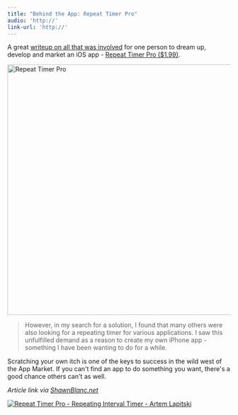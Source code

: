 ```yaml
---
title: "Behind the App: Repeat Timer Pro"
audio: 'http://'
link-url: 'http://'
---
```

<p>A great <a href="http://www.repeattimerapp.com/how/">writeup on all that was involved</a> for one person to dream up, develop and market an iOS app - <a href="http://click.linksynergy.com/fs-bin/stat?id=6PFrOqNV4B8&offerid=146261&type=3&subid=0&tmpid=1826&RD_PARM1=http%253A%252F%252Fitunes.apple.com%252Fca%252Fapp%252Frepeat-timer-pro-repeating%252Fid481226913%253Fmt%253D8%2526uo%253D4%2526partnerId%253D30" target="itunes_store">Repeat Timer Pro ($1.99)</a>.</p>
<p><img src="https://chrisenns.com/wp-content/uploads/2012/02/timer-app-hand.png" alt="Repeat Timer Pro" title="Repeat Timer Pro" width="556" height="566" class="aligncenter size-full wp-image-20078" /></p>
<blockquote><p>
  However, in my search for a solution, I found that many others were also looking for a repeating timer for various applications. I saw this unfulfilled demand as a reason to create my own iPhone app - something I have been wanting to do for a while.
</p></blockquote>
<p>Scratching your own itch is one of the keys to success in the wild west of the App Market. If you can't find an app to do something you want, there's a good chance others can't as well.</p>
<p><em>Article link via <a href="http://shawnblanc.net/2012/02/repeat-timer/">ShawnBlanc.net</a></em></p>
<p><a href="http://click.linksynergy.com/fs-bin/stat?id=6PFrOqNV4B8&offerid=146261&type=3&subid=0&tmpid=1826&RD_PARM1=http%253A%252F%252Fitunes.apple.com%252Fca%252Fapp%252Frepeat-timer-pro-repeating%252Fid481226913%253Fmt%253D8%2526uo%253D4%2526partnerId%253D30" target="itunes_store"><img src="http://r.mzstatic.com/images/web/linkmaker/badge_appstore-lrg.gif" alt="Repeat Timer Pro - Repeating Interval Timer - Artem Lapitski" style="border: 0;"/></a></p>
